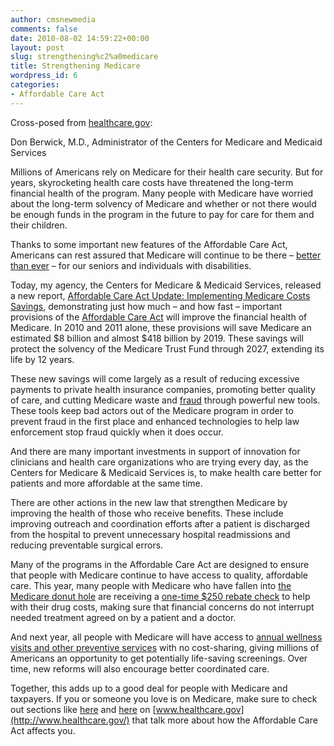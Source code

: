 ```yaml
---
author: cmsnewmedia
comments: false
date: 2010-08-02 14:59:22+00:00
layout: post
slug: strengthening%c2%a0medicare
title: Strengthening Medicare
wordpress_id: 6
categories:
- Affordable Care Act
---
```


Cross-posed from [healthcare.gov](http://www.healthcare.gov/news/blog/strengthening.html):

Don Berwick, M.D., Administrator of the Centers for Medicare and Medicaid Services

Millions of Americans rely on Medicare for their health care security.  But for years, skyrocketing health care costs have threatened the long-term financial health of the program.  Many people with Medicare have worried about the long-term solvency of Medicare and whether or not there would be enough funds in the program in the future to pay for care for them and their children.

Thanks to some important new features of the Affordable Care Act, Americans can rest assured that Medicare will continue to be there – [better than ever](http://www.healthcare.gov/foryou/seniors/now/index.html) – for our seniors and individuals with disabilities.

Today, my agency, the Centers for Medicare & Medicaid Services, released a new report, [Affordable Care Act Update: Implementing Medicare Costs Savings](http://www.cms.gov/apps/docs/ACA-Update-Implementing-Medicare-Costs-Savings.pdf), demonstrating just how much – and how fast – important provisions of the [Affordable Care Act](http://www.healthcare.gov/foryou/seniors/strengthening/index.html) will improve the financial health of Medicare.   In 2010 and 2011 alone, these provisions will save Medicare an estimated $8 billion and almost $418 billion by 2019. These savings will protect the solvency of the Medicare Trust Fund through 2027, extending its life by 12 years.

These new savings will come largely as a result of reducing excessive payments to private health insurance companies, promoting better quality of care, and cutting Medicare waste and [fraud](http://www.stopmedicarefraud.gov/) through powerful new tools. These tools keep bad actors out of the Medicare program in order to prevent fraud in the first place and enhanced technologies to help law enforcement stop fraud quickly when it does occur.

And there are many important investments in support of innovation for clinicians and health care organizations who are trying every day, as the Centers for Medicare & Medicaid Services is, to make health care better for patients and more affordable at the same time.

There are other actions in the new law that strengthen Medicare by improving the health of those who receive benefits.  These include improving outreach and coordination efforts after a patient is discharged from the hospital to prevent unnecessary hospital readmissions and reducing preventable surgical errors.

Many of the programs in the Affordable Care Act are designed to ensure that people with Medicare continue to have access to quality, affordable care. This year, many people with Medicare who have fallen into [the Medicare donut hole](http://www.healthcare.gov/law/about/provisions/Donut%20Hole/donuthole.html) are receiving a [one-time $250 rebate check](http://www.medicare.gov/Publications/Pubs/pdf/11464.pdf) to help with their drug costs, making sure that financial concerns do not interrupt needed treatment agreed on by a patient and a doctor.

And next year, all people with Medicare will have access to [annual wellness visits and other preventive services](http://www.healthcare.gov/news/factsheets/pdf/07-14-10_prevention_seniors_fact_sheet.pdf) with no cost-sharing, giving millions of Americans an opportunity to get potentially life-saving screenings. Over time, new reforms will also encourage better coordinated care.

Together, this adds up to a good deal for people with Medicare and taxpayers. If you or someone you love is on Medicare, make sure to check out sections like [here](http://www.healthcare.gov/foryou/seniors/index.html) and [here](http://www.healthcare.gov/foryou/disabilities/havemedicare/index.html) on [www.healthcare.gov](http://www.healthcare.gov/) that talk more about how the Affordable Care Act affects you.
